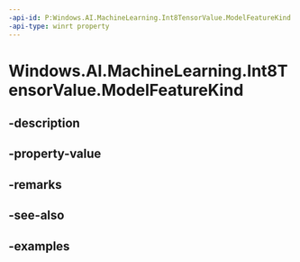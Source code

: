 ```yaml
---
-api-id: P:Windows.AI.MachineLearning.Int8TensorValue.ModelFeatureKind
-api-type: winrt property
---
```


<!-- Property syntax.
public ModelFeatureKind ModelFeatureKind { get; }
-->

# Windows.AI.MachineLearning.Int8TensorValue.ModelFeatureKind

## -description

## -property-value

## -remarks

## -see-also

## -examples

